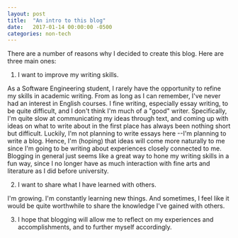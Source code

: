 ```yaml
---
layout: post
title:  "An intro to this blog"
date:   2017-01-14 00:00:00 -0500
categories: non-tech
---
```


There are a number of reasons why I decided to create this blog. Here are three main ones:

1) I want to improve my writing skills.

As a Software Engineering student, I rarely have the opportunity to refine my skills in academic writing. From as long as I can remember, I've never had an interest in English courses. I fine writing, especially essay writing, to be quite difficult, and I don't think I'm much of a "good" writer. Specifically, I'm quite slow at communicating my ideas through text, and coming up with ideas on what to write about in the first place has always been nothing short but difficult. Luckily, I'm not planning to write essays here --I'm planning to write a blog. Hence, I'm (hoping) that ideas will come more naturally to me since I'm going to be writing about experiences closely connected to me. Blogging in general just seems like a great way to hone my writing skills in a fun way, since I no longer have as much interaction with fine arts and literature as I did before university.

2) I want to share what I have learned with others.

I'm growing. I'm constantly learning new things. And sometimes, I feel like it would be quite worthwhile to share the knowledge I've gained with others.

3) I hope that blogging will allow me to reflect on my experiences and accomplishments, and to further myself accordingly.
